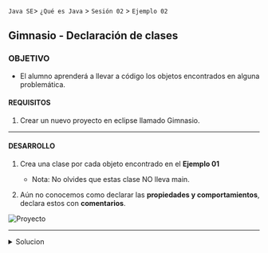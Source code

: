 
`Java SE`> `¿Qué es Java` > `Sesión 02` > `Ejemplo 02`	

## Gimnasio - Declaración de clases

### OBJETIVO

- El alumno aprenderá a llevar a código los objetos encontrados en alguna problemática.

#### REQUISITOS

1. Crear un nuevo proyecto en eclipse llamado Gimnasio.

<hr>

#### DESARROLLO

1. Crea una clase por cada objeto encontrado en el <b>Ejemplo 01</b>
   - Nota: No olvides que estas clase NO lleva main.
   
2. Aún no conocemos como declarar las <b>propiedades y comportamientos</b>, declara estos con <b>comentarios</b>.

![Proyecto](https://user-images.githubusercontent.com/56565204/67219812-42344a80-f3ee-11e9-8722-f8d6a4065a97.png)

<hr>

<details>
	<summary>Solucion</summary>
	<p> 1. Crear un nuevo proyecto llamado Gimnasio. </p>
	<p> 2. Crear una clase por cada objeto encontrado en el ejemplo anterior </p>
	<p> Solución - clases declaradas: Activid & Socio </p>
</details>
